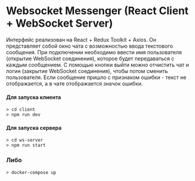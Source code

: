 # Websocket Messenger (React Client + WebSocket Server)

Интерфейс реализован на React + Redux Toolkit + Axios. Он представляет собой окно чата с возможностью ввода текстового сообщения. При подключении необходимо ввести имя пользователя (открытие WebSocket соединения), которое будет передаваться с каждым сообщением. С помощью кнопки выйти можно отчистить чат и логин (закрытие WebSocket соединения), чтобы потом сменить пользователя. Если сообщение пришло с признаком ошибки - текст не отображается, а в чате отображается значок ошибки.

#### Для запуска клиента

```
> cd client
> npm run dev
```

#### Для запуска сервера

```
> cd ws-server
> npm run start
```

### Либо

```
> docker-compose up
```
